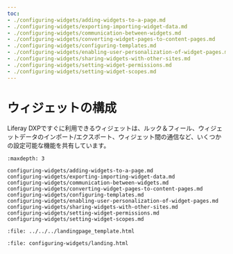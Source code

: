 ```yaml
---
toc:
- ./configuring-widgets/adding-widgets-to-a-page.md
- ./configuring-widgets/exporting-importing-widget-data.md
- ./configuring-widgets/communication-between-widgets.md
- ./configuring-widgets/converting-widget-pages-to-content-pages.md
- ./configuring-widgets/configuring-templates.md
- ./configuring-widgets/enabling-user-personalization-of-widget-pages.md
- ./configuring-widgets/sharing-widgets-with-other-sites.md
- ./configuring-widgets/setting-widget-permissions.md
- ./configuring-widgets/setting-widget-scopes.md
---
```

# ウィジェットの構成

Liferay DXPですぐに利用できるウィジェットは、ルック＆フィール、ウィジェットデータのインポート/エクスポート、ウィジェット間の通信など、いくつかの設定可能な機能を共有しています。

```{toctree}
:maxdepth: 3

configuring-widgets/adding-widgets-to-a-page.md
configuring-widgets/exporting-importing-widget-data.md
configuring-widgets/communication-between-widgets.md
configuring-widgets/converting-widget-pages-to-content-pages.md
configuring-widgets/configuring-templates.md
configuring-widgets/enabling-user-personalization-of-widget-pages.md
configuring-widgets/sharing-widgets-with-other-sites.md
configuring-widgets/setting-widget-permissions.md
configuring-widgets/setting-widget-scopes.md
```

```{raw} html
:file: ../../../landingpage_template.html
```

```{raw} html
:file: configuring-widgets/landing.html
```

